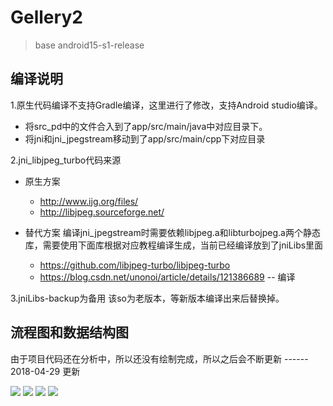 # Gellery2

> base android15-s1-release

## 编译说明
1.原生代码编译不支持Gradle编译，这里进行了修改，支持Android studio编译。
* 将src_pd中的文件合入到了app/src/main/java中对应目录下。
* 将jni和jni_jpegstream移动到了app/src/main/cpp下对应目录

2.jni_libjpeg_turbo代码来源
* 原生方案
  * http://www.ijg.org/files/ 
  * http://libjpeg.sourceforge.net/

* 替代方案
编译jni_jpegstream时需要依赖libjpeg.a和libturbojpeg.a两个静态库，需要使用下面库根据对应教程编译生成，当前已经编译放到了jniLibs里面
  * https://github.com/libjpeg-turbo/libjpeg-turbo
  * https://blog.csdn.net/unonoi/article/details/121386689 -- 编译


3.jniLibs-backup为备用
该so为老版本，等新版本编译出来后替换掉。

## 流程图和数据结构图

由于项目代码还在分析中，所以还没有绘制完成，所以之后会不断更新 ------ 2018-04-29 更新

<img src="/img/Gallery_ui1.jpg"/> 
<img src="/img/Gallery_data.jpg"/> 
<img src="/img/DataManager.jpg"/> 
<img src="/img/GalleryStart.jpg"/>